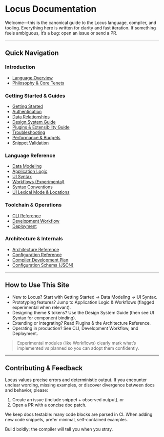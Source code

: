 # Locus Documentation

Welcome—this is the canonical guide to the Locus language, compiler, and tooling. Everything here is written for clarity and fast iteration. If something feels ambiguous, it’s a bug: open an issue or send a PR.

---
## Quick Navigation

### Introduction
- [Language Overview](./introduction/language.md)
- [Philosophy & Core Tenets](./introduction/philosophy.md)

### Getting Started & Guides
- [Getting Started](./guides/getting-started.md)
- [Authentication](./guides/authentication.md)
- [Data Relationships](./guides/data-relationships.md)
- [Design System Guide](./guides/design-system.md)
- [Plugins & Extensibility Guide](./guides/plugins.md)
- [Troubleshooting](./guides/troubleshooting.md)
 - [Performance & Budgets](./guides/performance.md)
 - [Snippet Validation](./reference/snippet-validation.md)

### Language Reference
- [Data Modeling](./language/data-modeling.md)
- [Application Logic](./language/application-logic.md)
- [UI Syntax](./language/ui-syntax.md)
- [Workflows (Experimental)](./language/workflows.md)
 - [Syntax Conventions](./reference/conventions.md)
 - [UI Lexical Mode & Locations](./guides/ui-lexical-mode.md)

### Toolchain & Operations
- [CLI Reference](./toolchain/cli.md)
- [Development Workflow](./toolchain/development-workflow.md)
- [Deployment](./toolchain/deployment.md)

### Architecture & Internals
- [Architecture Reference](./reference/architecture.md)
- [Configuration Reference](./reference/configuration.md)
- [Compiler Development Plan](./development/development-plan.md)
- [Configuration Schema (JSON)](./reference/locus-config.schema.json)

---
## How to Use This Site

- New to Locus? Start with Getting Started → Data Modeling → UI Syntax.
- Prototyping features? Jump to Application Logic & Workflows (flagged experimental when relevant).
- Designing theme & tokens? Use the Design System Guide (then see UI Syntax for component binding).
- Extending or integrating? Read Plugins & the Architecture Reference.
- Operating in production? See CLI, Development Workflow, and Deployment.

> Experimental modules (like Workflows) clearly mark what’s implemented vs planned so you can adopt them confidently.

---
## Contributing & Feedback

Locus values precise errors and deterministic output. If you encounter unclear wording, missing examples, or discover divergence between docs and behavior, please:
1. Create an issue (include snippet + observed output), or
2. Open a PR with a concise doc patch.

We keep docs testable: many code blocks are parsed in CI. When adding new code snippets, prefer minimal, self-contained examples.

Build boldly; the compiler will tell you when you stray.
